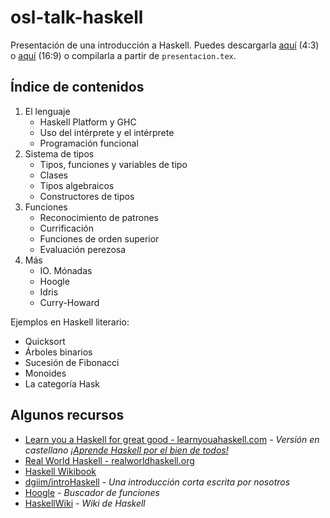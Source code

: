 # osl-talk-haskell
Presentación de una introducción a Haskell.
Puedes descargarla [aquí](https://github.com/M42/osl-talk-haskell/raw/master/pdfs/sin_notas.pdf) (4:3) o [aquí](https://github.com/M42/osl-talk-haskell/raw/master/pdfs/169.pdf) (16:9) o compilarla a partir de `presentacion.tex`.

## Índice de contenidos

1. El lenguaje
    - Haskell Platform y GHC
    - Uso del intérprete y el intérprete
    - Programación funcional
2. Sistema de tipos
    - Tipos, funciones y variables de tipo
    - Clases
    - Tipos algebraicos
    - Constructores de tipos
3. Funciones
    - Reconocimiento de patrones
    - Currificación
    - Funciones de orden superior
    - Evaluación perezosa
4. Más
    - IO. Mónadas
    - Hoogle
    - Idris
    - Curry-Howard

Ejemplos en Haskell literario:

* Quicksort
* Árboles binarios
* Sucesión de Fibonacci
* Monoides
* La categoría Hask

## Algunos recursos

- [Learn you a Haskell for great good - learnyouahaskell.com](http://learnyouahaskell.com) - *Versión en castellano [¡Aprende Haskell por el bien de todos!](http://aprendehaskell.es)*
- [Real World Haskell - realworldhaskell.org](http://book.realworldhaskell.org/)
- [Haskell Wikibook](http://en.wikibooks.org/wiki/Haskell)
- [dgiim/introHaskell](http://github.com/dgiim/introHaskell) - *Una introducción corta escrita por nosotros*
- [Hoogle](https://www.haskell.org/hoogle/) - *Buscador de funciones*
- [HaskellWiki](https://wiki.haskell.org/Haskell) - *Wiki de Haskell*
